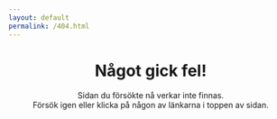 ```yaml
---
layout: default
permalink: /404.html
---
```

<h1 style="text-align: center;"> Något gick fel! </h1>
<p style="text-align: center;">
Sidan du försökte nå verkar inte finnas.<br>
Försök igen eller
klicka på någon av länkarna i toppen av sidan.
</p>
